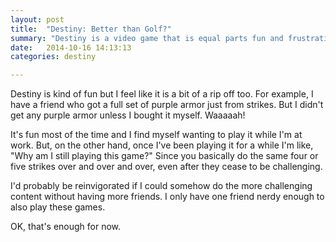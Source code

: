 ```yaml
---
layout: post
title:  "Destiny: Better than Golf?"
summary: "Destiny is a video game that is equal parts fun and frustrating."
date:   2014-10-16 14:13:13
categories: destiny

---
```


Destiny is kind of fun but I feel like it is a bit of a rip off too. For example, I have a friend who got a full set of purple armor just from strikes. But I didn't get any purple armor unless I bought it myself. Waaaaah!

It's fun most of the time and I find myself wanting to play it while I'm at work. But, on the other hand, once I've been playing it for a while I'm like, "Why am I still playing this game?" Since you basically do the same four or five strikes over and over and over, even after they cease to be challenging.

I'd probably be reinvigorated if I could somehow do the more challenging content without having more friends. I only have one friend nerdy enough to also play these games.

OK, that's enough for now.
